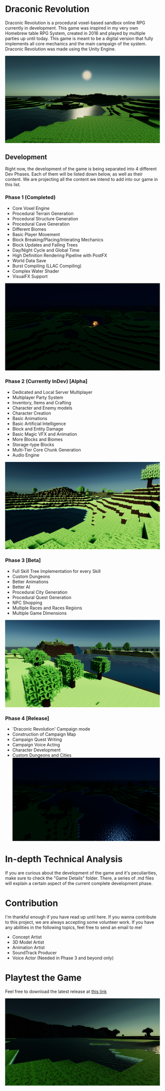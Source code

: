 # Draconic Revolution
Draconic Revolution is a procedural voxel-based sandbox online RPG currently in development. This game was inspired in my very own Homebrew table RPG System, created in 2016 and played by multiple parties up until today. This game is meant to be a digital version that fully implements all core mechanics and the main campaign of the system. Draconic Revolution was made using the Unity Engine. 

![](RepoImages/Day3.png)

## Development
Right now, the development of the game is being separated into 4 different Dev Phases. Each of them will be listed down below, as well as their content. We are projecting all the content we intend to add into our game in this list.

### Phase 1 (Completed)

 - Core Voxel Engine
 - Procedural Terrain Generation
 - Procedural Structure Generation
 - Procedural Cave Generation
 - Different Biomes
 - Basic Player Movement
 - Block Breaking/Placing/Interating Mechanics
 - Block Updates and Falling Trees
 - Day/Night Cycle and Global Time
 - High Definition Rendering Pipeline with PostFX
 - World Data Save
 - Burst Compiling (LLAC Compiling)
 - Complex Water Shader
 - VisualFX Support

![](RepoImages/Night2.png)

### Phase 2 (Currently InDev) [Alpha]

 - Dedicated and Local Server Multiplayer
 - Multiplayer Party System
 - Inventory, Items and Crafting
 - Character and Enemy models
 - Character Creation
 - Basic Animations
 - Basic Artificial Intelligence
 - Block and Entity Damage
 - Basic Magic VFX and Animation
 - More Blocks and Biomes
 - Storage-type Blocks
 - Multi-Tier Core Chunk Generation
 - Audio Engine

![](RepoImages/Day2.png)

### Phase 3 [Beta]

 - Full Skill Tree Implementation for every Skill
 - Custom Dungeons
 - Better Animations
 - Better AI
 - Procedural City Generation
 - Procedural Quest Generation
 - NPC Shopping
 - Multiple Races and Races Regions
 - Multiple Game Dimensions

![](RepoImages/Day1.png)

### Phase 4 [Release]

 - 'Draconic Revolution' Campaign mode
 - Construction of Campaign Map
 - Campaign Quest Writing
 - Campaign Voice Acting
 - Character Development
 - Custom Dungeons and Cities 
![](RepoImages/Night1.png)

# In-depth Technical Analysis

If you are curious about the development of the game and it's peculiarities, make sure to check the "Game Details" folder. There, a series of .md files will explain a certain aspect of the current complete development phase.

# Contribution

I'm thankful enough if you have read up until here. If you wanna contribute to this project, we are always accepting some volunteer work. If you have any abilities in the following topics, feel free to send an email to me!

 - Concept Artist
 - 3D Model Artist
 - Animation Artist
 - SoundTrack Producer
 - Voice Actor (Needed in Phase 3 and beyond only)

# Playtest the Game

Feel free to download the latest release at [this link](https://github.com/HFrajacomo/-Unity-Draconic-Revolution-RPG/releases)

![](RepoImages/Day5.png)
